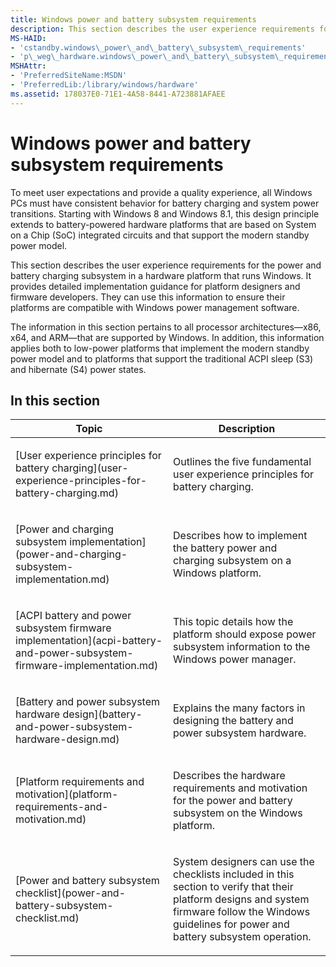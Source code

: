 ```yaml
---
title: Windows power and battery subsystem requirements
description: This section describes the user experience requirements for the power and battery charging subsystem in a hardware platform that runs Windows.
MS-HAID:
- 'cstandby.windows\_power\_and\_battery\_subsystem\_requirements'
- 'p\_weg\_hardware.windows\_power\_and\_battery\_subsystem\_requirements'
MSHAttr:
- 'PreferredSiteName:MSDN'
- 'PreferredLib:/library/windows/hardware'
ms.assetid: 178037E0-71E1-4A58-8441-A723881AFAEE
---
```


# Windows power and battery subsystem requirements


To meet user expectations and provide a quality experience, all Windows PCs must have consistent behavior for battery charging and system power transitions. Starting with Windows 8 and Windows 8.1, this design principle extends to battery-powered hardware platforms that are based on System on a Chip (SoC) integrated circuits and that support the modern standby power model.

This section describes the user experience requirements for the power and battery charging subsystem in a hardware platform that runs Windows. It provides detailed implementation guidance for platform designers and firmware developers. They can use this information to ensure their platforms are compatible with Windows power management software.

The information in this section pertains to all processor architectures—x86, x64, and ARM—that are supported by Windows. In addition, this information applies both to low-power platforms that implement the modern standby power model and to platforms that support the traditional ACPI sleep (S3) and hibernate (S4) power states.

## In this section


<table>
<colgroup>
<col width="50%" />
<col width="50%" />
</colgroup>
<thead>
<tr class="header">
<th>Topic</th>
<th>Description</th>
</tr>
</thead>
<tbody>
<tr class="odd">
<td><p>[User experience principles for battery charging](user-experience-principles-for-battery-charging.md)</p></td>
<td><p>Outlines the five fundamental user experience principles for battery charging.</p></td>
</tr>
<tr class="even">
<td><p>[Power and charging subsystem implementation](power-and-charging-subsystem-implementation.md)</p></td>
<td><p>Describes how to implement the battery power and charging subsystem on a Windows platform.</p></td>
</tr>
<tr class="odd">
<td><p>[ACPI battery and power subsystem firmware implementation](acpi-battery-and-power-subsystem-firmware-implementation.md)</p></td>
<td><p>This topic details how the platform should expose power subsystem information to the Windows power manager.</p></td>
</tr>
<tr class="even">
<td><p>[Battery and power subsystem hardware design](battery-and-power-subsystem-hardware-design.md)</p></td>
<td><p>Explains the many factors in designing the battery and power subsystem hardware.</p></td>
</tr>
<tr class="odd">
<td><p>[Platform requirements and motivation](platform-requirements-and-motivation.md)</p></td>
<td><p>Describes the hardware requirements and motivation for the power and battery subsystem on the Windows platform.</p></td>
</tr>
<tr class="even">
<td><p>[Power and battery subsystem checklist](power-and-battery-subsystem-checklist.md)</p></td>
<td><p>System designers can use the checklists included in this section to verify that their platform designs and system firmware follow the Windows guidelines for power and battery subsystem operation.</p></td>
</tr>
</tbody>
</table>

 

 

 






